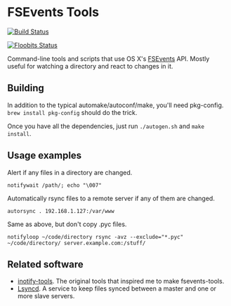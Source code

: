 # FSEvents Tools

[![Build Status](https://travis-ci.org/ggreer/fsevents-tools.svg?branch=master)](https://travis-ci.org/ggreer/fsevents-tools)

[![Floobits Status](https://floobits.com/ggreer/fsevents-tools.svg)](https://floobits.com/ggreer/fsevents-tools/redirect)

Command-line tools and scripts that use OS X's [FSEvents](http://en.wikipedia.org/wiki/FSEvents) API. Mostly useful for watching a directory and react to changes in it.


## Building

In addition to the typical automake/autoconf/make, you'll need pkg-config. `brew install pkg-config` should do the trick.

Once you have all the dependencies, just run `./autogen.sh` and `make install`.


## Usage examples

Alert if any files in a directory are changed.

    notifywait /path/; echo "\007"

Automatically rsync files to a remote server if any of them are changed.

    autorsync . 192.168.1.127:/var/www

Same as above, but don't copy .pyc files.

    notifyloop ~/code/directory rsync -avz --exclude="*.pyc" ~/code/directory/ server.example.com:/stuff/


## Related software

* [inotify-tools](https://github.com/rvoicilas/inotify-tools). The original tools that inspired me to make fsevents-tools.
* [Lsyncd](https://github.com/axkibe/lsyncd). A service to keep files synced between a master and one or more slave servers.

